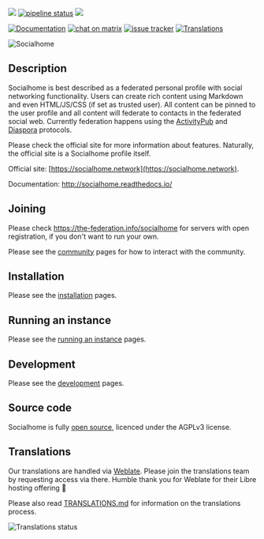 [![](https://img.shields.io/badge/docker-image-yellow)](https://gitlab.com/jaywink/socialhome/container_registry)  [![pipeline status](https://git.feneas.org/socialhome/socialhome/badges/master/pipeline.svg)](https://git.feneas.org/socialhome/socialhome/commits/master) [![](https://img.shields.io/badge/license-AGPLv3-green.svg)](https://tldrlegal.com/license/gnu-affero-general-public-license-v3-(agpl-3.0))

[![Documentation](http://readthedocs.org/projects/socialhome/badge/?version=latest)](http://socialhome.readthedocs.io/en/latest/?badge=latest) [![chat on matrix](https://img.shields.io/matrix/socialhome:federator.dev?server_fqdn=federator.modular.im)](https://matrix.to/#/#socialhome:federator.dev) [![issue tracker](https://img.shields.io/badge/issue%20tracker-gitlab-yellow.svg)](https://codeberg.org/socialhome/socialhome/issues) [![Translations](https://hosted.weblate.org/widgets/socialhome/-/svg-badge.svg)](https://hosted.weblate.org/engage/socialhome/)

![Socialhome](http://socialhome.readthedocs.io/en/latest/_images/socialhome.png)

Description
-----------

Socialhome is best described as a federated personal profile with social networking functionality. 
Users can create rich content using Markdown and even HTML/JS/CSS (if set as trusted user). 
All content can be pinned to the user profile and all content will federate to contacts in 
the federated social web. Currently federation happens using the 
[ActivityPub](https://activitypub.rocks/) and 
[Diaspora](https://diaspora.github.io/diaspora_federation/) protocols.

Please check the official site for more information about features. Naturally, the official 
site is a Socialhome profile itself.

Official site: [https://socialhome.network](https://socialhome.network).

Documentation: http://socialhome.readthedocs.io/

Joining
-------

Please check https://the-federation.info/socialhome for servers with open registration, if you don't want to run your own.

Please see the [community](http://socialhome.readthedocs.io/en/latest/community.html) 
pages for how to interact with the community.

Installation
------------

Please see the [installation](http://socialhome.readthedocs.io/en/latest/installation.html) pages.

Running an instance
-------------------

Please see the [running an instance](http://socialhome.readthedocs.io/en/latest/running.html) pages.

Development
-----------

Please see the [development](http://socialhome.readthedocs.io/en/latest/development.html) pages.

Source code
-----------

Socialhome is fully [open source](https://codeberg.org/socialhome), licenced under the AGPLv3 license.

Translations
------------

Our translations are handled via [Weblate](https://hosted.weblate.org/engage/socialhome/). Please join the translations team by requesting access via there. Humble thank you for Weblate for their Libre hosting offering 💚

Please also read [TRANSLATIONS.md](TRANSLATIONS.md) for information on the translations process.

![Translations status](https://hosted.weblate.org/widgets/socialhome/-/multi-auto.svg)
